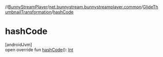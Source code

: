 //[BunnyStreamPlayer](../../../index.md)/[net.bunnystream.bunnystreamplayer.common](../index.md)/[GlideThumbnailTransformation](index.md)/[hashCode](hash-code.md)

# hashCode

[androidJvm]\
open override fun [hashCode](hash-code.md)(): [Int](https://kotlinlang.org/api/latest/jvm/stdlib/kotlin-stdlib/kotlin/-int/index.html)
